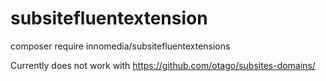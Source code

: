 # subsitefluentextension
composer require innomedia/subsitefluentextensions

Currently does not work with https://github.com/otago/subsites-domains/
